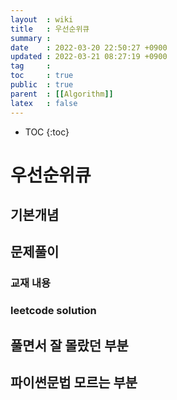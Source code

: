 ```yaml
---
layout  : wiki
title   : 우선순위큐 
summary : 
date    : 2022-03-20 22:50:27 +0900
updated : 2022-03-21 08:27:19 +0900
tag     : 
toc     : true
public  : true
parent  : [[Algorithm]] 
latex   : false
---
```

* TOC
{:toc}


# 우선순위큐  
## 기본개념 

## 문제풀이  
### 교재 내용

### leetcode solution

## 풀면서 잘 몰랐던 부분 

## 파이썬문법 모르는 부분 

